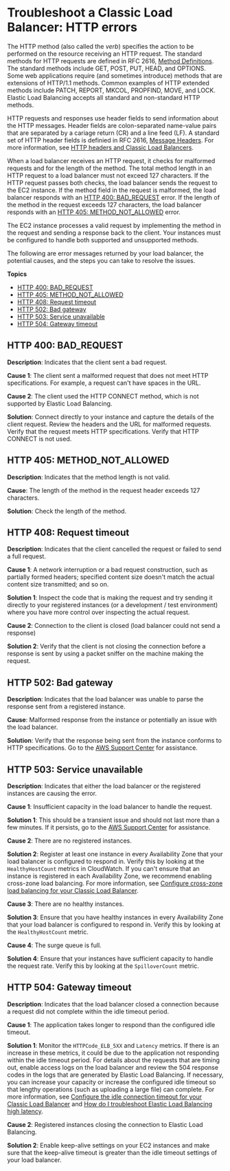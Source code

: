 # Troubleshoot a Classic Load Balancer: HTTP errors<a name="ts-elb-error-message"></a>

The HTTP method \(also called the *verb*\) specifies the action to be performed on the resource receiving an HTTP request\. The standard methods for HTTP requests are defined in RFC 2616, [Method Definitions](http://tools.ietf.org/html/rfc2616#section-9)\. The standard methods include GET, POST, PUT, HEAD, and OPTIONS\. Some web applications require \(and sometimes introduce\) methods that are extensions of HTTP/1\.1 methods\. Common examples of HTTP extended methods include PATCH, REPORT, MKCOL, PROPFIND, MOVE, and LOCK\. Elastic Load Balancing accepts all standard and non\-standard HTTP methods\.

HTTP requests and responses use header fields to send information about the HTTP messages\. Header fields are colon\-separated name\-value pairs that are separated by a cariage return \(CR\) and a line feed \(LF\)\. A standard set of HTTP header fields is definied in RFC 2616, [Message Headers](http://tools.ietf.org/html/rfc2616#section-4.2)\. For more information, see [HTTP headers and Classic Load Balancers](x-forwarded-headers.md)\.

When a load balancer receives an HTTP request, it checks for malformed requests and for the length of the method\. The total method length in an HTTP request to a load balancer must not exceed 127 characters\. If the HTTP request passes both checks, the load balancer sends the request to the EC2 instance\. If the method field in the request is malformed, the load balancer responds with an [HTTP 400: BAD\_REQUEST](#ts-elb-errorcodes-http400) error\. If the length of the method in the request exceeds 127 characters, the load balancer responds with an [HTTP 405: METHOD\_NOT\_ALLOWED](#ts-elb-errorcodes-http405) error\.

The EC2 instance processes a valid request by implementing the method in the request and sending a response back to the client\. Your instances must be configured to handle both supported and unsupported methods\.

The following are error messages returned by your load balancer, the potential causes, and the steps you can take to resolve the issues\.

**Topics**
+ [HTTP 400: BAD\_REQUEST](#ts-elb-errorcodes-http400)
+ [HTTP 405: METHOD\_NOT\_ALLOWED](#ts-elb-errorcodes-http405)
+ [HTTP 408: Request timeout](#ts-elb-errorcodes-http408)
+ [HTTP 502: Bad gateway](#ts-elb-errorcodes-http502)
+ [HTTP 503: Service unavailable](#ts-elb-errorcodes-http503)
+ [HTTP 504: Gateway timeout](#ts-elb-errorcodes-http504)

## HTTP 400: BAD\_REQUEST<a name="ts-elb-errorcodes-http400"></a>

**Description**: Indicates that the client sent a bad request\.

**Cause 1**: The client sent a malformed request that does not meet HTTP specifications\. For example, a request can't have spaces in the URL\.

**Cause 2**: The client used the HTTP CONNECT method, which is not supported by Elastic Load Balancing\.

**Solution**: Connect directly to your instance and capture the details of the client request\. Review the headers and the URL for malformed requests\. Verify that the request meets HTTP specifications\. Verify that HTTP CONNECT is not used\.

## HTTP 405: METHOD\_NOT\_ALLOWED<a name="ts-elb-errorcodes-http405"></a>

**Description**: Indicates that the method length is not valid\. 

**Cause**: The length of the method in the request header exceeds 127 characters\. 

**Solution**: Check the length of the method\.

## HTTP 408: Request timeout<a name="ts-elb-errorcodes-http408"></a>

**Description**: Indicates that the client cancelled the request or failed to send a full request\.

**Cause 1**: A network interruption or a bad request construction, such as partially formed headers; specified content size doesn't match the actual content size transmitted; and so on\.

**Solution 1**: Inspect the code that is making the request and try sending it directly to your registered instances \(or a development / test environment\) where you have more control over inspecting the actual request\. 

**Cause 2**: Connection to the client is closed \(load balancer could not send a response\)

**Solution 2**: Verify that the client is not closing the connection before a response is sent by using a packet sniffer on the machine making the request\.

## HTTP 502: Bad gateway<a name="ts-elb-errorcodes-http502"></a>

**Description**: Indicates that the load balancer was unable to parse the response sent from a registered instance\.

**Cause**: Malformed response from the instance or potentially an issue with the load balancer\.

**Solution**: Verify that the response being sent from the instance conforms to HTTP specifications\. Go to the [AWS Support Center](https://console.aws.amazon.com/support/home#/) for assistance\.

## HTTP 503: Service unavailable<a name="ts-elb-errorcodes-http503"></a>

**Description**: Indicates that either the load balancer or the registered instances are causing the error\.

**Cause 1**: Insufficient capacity in the load balancer to handle the request\.

**Solution 1**: This should be a transient issue and should not last more than a few minutes\. If it persists, go to the [AWS Support Center](https://console.aws.amazon.com/support/home#/) for assistance\.

**Cause 2**: There are no registered instances\.

**Solution 2**: Register at least one instance in every Availability Zone that your load balancer is configured to respond in\. Verify this by looking at the `HealthyHostCount` metrics in CloudWatch\. If you can't ensure that an instance is registered in each Availability Zone, we recommend enabling cross\-zone load balancing\. For more information, see [Configure cross\-zone load balancing for your Classic Load Balancer](enable-disable-crosszone-lb.md)\.

**Cause 3**: There are no healthy instances\.

**Solution 3**: Ensure that you have healthy instances in every Availability Zone that your load balancer is configured to respond in\. Verify this by looking at the `HealthyHostCount` metric\.

**Cause 4**: The surge queue is full\.

**Solution 4**: Ensure that your instances have sufficient capacity to handle the request rate\. Verify this by looking at the `SpilloverCount` metric\.

## HTTP 504: Gateway timeout<a name="ts-elb-errorcodes-http504"></a>

**Description**: Indicates that the load balancer closed a connection because a request did not complete within the idle timeout period\.

**Cause 1**: The application takes longer to respond than the configured idle timeout\.

**Solution 1**: Monitor the `HTTPCode_ELB_5XX` and `Latency` metrics\. If there is an increase in these metrics, it could be due to the application not responding within the idle timeout period\. For details about the requests that are timing out, enable access logs on the load balancer and review the 504 response codes in the logs that are generated by Elastic Load Balancing\. If necessary, you can increase your capacity or increase the configured idle timeout so that lengthy operations \(such as uploading a large file\) can complete\. For more information, see [Configure the idle connection timeout for your Classic Load Balancer](config-idle-timeout.md) and [How do I troubleshoot Elastic Load Balancing high latency](https://aws.amazon.com/premiumsupport/knowledge-center/elb-latency-troubleshooting/)\.

**Cause 2**: Registered instances closing the connection to Elastic Load Balancing\.

**Solution 2**: Enable keep\-alive settings on your EC2 instances and make sure that the keep\-alive timeout is greater than the idle timeout settings of your load balancer\. 